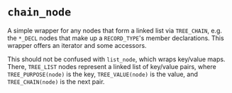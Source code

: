 
# `chain_node`

A simple wrapper for any nodes that form a linked list via `TREE_CHAIN`, e.g. the `*_DECL` nodes that make up a `RECORD_TYPE`'s member declarations. This wrapper offers an iterator and some accessors.

This should not be confused with `list_node`, which wraps key/value maps. There, `TREE_LIST` nodes represent a linked list of key/value pairs, where `TREE_PURPOSE(node)` is the key, `TREE_VALUE(node)` is the value, and `TREE_CHAIN(node)` is the next pair.